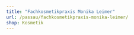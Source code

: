 ```yaml
---
title: "Fachkosmetikpraxis Monika Leimer"
url: /passau/fachkosmetikpraxis-monika-leimer/
shop: Kosmetik
---
```

